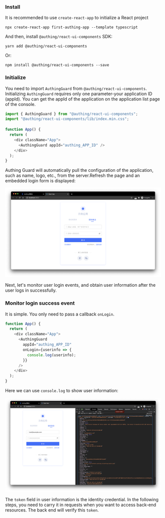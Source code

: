 ### Install

It is recommended to use `create-react-app` to initialize a React project

```shell
npx create-react-app first-authing-app --template typescript
```

And then, install `@authing/react-ui-components` SDK:

```shell
yarn add @authing/react-ui-components
```

Or:

```
npm install @authing/react-ui-components --save
```

### Initialize

You need to import `AuthingGuard` from `@authing/react-ui-components`. Initializing `AuthingGuard` requires only one parameter-your application ID (appId). You can get the appId of the application on the application list page of the console.

```javascript
import { AuthingGuard } from "@authing/react-ui-components";
import "@authing/react-ui-components/lib/index.min.css";

function App() {
  return (
    <div className="App">
      <AuthingGuard appId="authing_APP_ID" />
    </div>
  );
}
```

Authing Guard will automatically pull the configuration of the application, such as name, logo, etc., from the server.Refresh the page and an embedded login form is displayed:

![](../../images/embeded-login-component.png)

Next, let's monitor user login events, and obtain user information after the user logs in successfully.

### Monitor login success event

It is simple. You only need to pass a callback `onLogin`.

```javascript
function App() {
  return (
    <div className="App">
      <AuthingGuard
        appId="authing_APP_ID"
        onLogin={userinfo => {
          console.log(userinfo);
        }}
      />
    </div>
  );
}
```

Here we can use `console.log` to show user information:

![](../../images/on-login-callback.png)

The `token` field in user information is the identity credential. In the following steps, you need to carry it in requests when you want to access back-end resources. The back end will verify this `token`.
